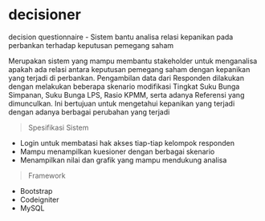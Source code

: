 # decisioner
decision questionnaire - Sistem bantu analisa relasi kepanikan pada perbankan terhadap keputusan pemegang saham

Merupakan sistem yang mampu membantu stakeholder untuk menganalisa apakah ada relasi antara keputusan pemegang saham dengan kepanikan yang terjadi di perbankan. Pengambilan data dari Responden dilakukan dengan melakukan beberapa skenario modifikasi Tingkat Suku Bunga Simpanan, Suku Bunga LPS, Rasio KPMM, serta adanya Referensi yang dimunculkan. Ini bertujuan untuk mengetahui kepanikan yang terjadi dengan adanya berbagai perubahan yang terjadi

>Spesifikasi Sistem
* Login untuk membatasi hak akses tiap-tiap kelompok responden
* Mampu menampilkan kuesioner dengan berbagai skenario
* Menampilkan nilai dan grafik yang mampu mendukung analisa

>Framework
* Bootstrap
* Codeigniter
* MySQL
